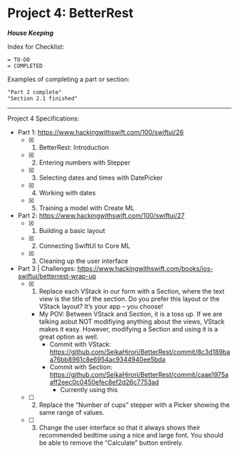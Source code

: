 #  Project 4: BetterRest


***House Keeping***

Index for Checklist:

    = TO-DO
    = COMPLETED

Examples of completing a part or section:

    "Part 2 complete"
    "Section 2.1 finished"

______
Project 4 Specifications:

- Part 1: https://www.hackingwithswift.com/100/swiftui/26
    - [x] 1. BetterRest: Introduction
    - [x] 2. Entering numbers with Stepper
    - [x] 3. Selecting dates and times with DatePicker
    - [x] 4. Working with dates
    - [x] 5. Training a model with Create ML

- Part 2: https://www.hackingwithswift.com/100/swiftui/27
    - [x] 1. Building a basic layout
    - [x] 2. Connecting SwiftUI to Core ML
    - [x] 3. Cleaning up the user interface

- Part 3 | Challenges: https://www.hackingwithswift.com/books/ios-swiftui/betterrest-wrap-up 
    - [x] 1. Replace each VStack in our form with a Section, where the text view is the title of the section. Do you prefer this layout or the VStack layout? It’s your app – you choose!
        - My POV: Between VStack and Section, it is a toss up. If we are talking aobut NOT modifiying anything about the views, VStack makes it easy. However, modifying a Section and using it is a great option as well.
            - Commit with VStack: https://github.com/SeikaHirori/BetterRest/commit/8c3d189baa76bb8961c8e6954ac9344940ee5bda
            - Commit with Section: https://github.com/SeikaHirori/BetterRest/commit/caae1975aaff2eec0c0450efec8ef2d26c7753ad
                - Currently using this
    - [ ] 2.  Replace the “Number of cups” stepper with a Picker showing the same range of values.
    - [ ] 3. Change the user interface so that it always shows their recommended bedtime using a nice and large font. You should be able to remove the “Calculate” button entirely.


